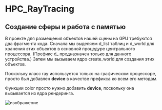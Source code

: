 # HPC_RayTracing

## Создание сферы и работа с памятью

В проекте для  размещения объектов нашей сцены на GPU требуются два фрагмента кода. Сначала мы выделяем d_list таблиц и d_world для хранения этих объектов в основной процедуре центрального процессора. (Префикс d_ предназначен только для данного устройства.) Затем мы вызываем ядро create_world для создания этих объектов.

Поскольку класс ray используется только на графическом процессоре, просто был добавлен __device__ в качестве префикса ко всем его методам.

Функции color просто нужно добавить __device__, поскольку она вызывается из ядра рендеринга.


![изображение](https://github.com/DekartVan/HPC_RayTracing/assets/60447026/f5937fd4-b8d4-4477-84e4-36c9750f3ce8)

